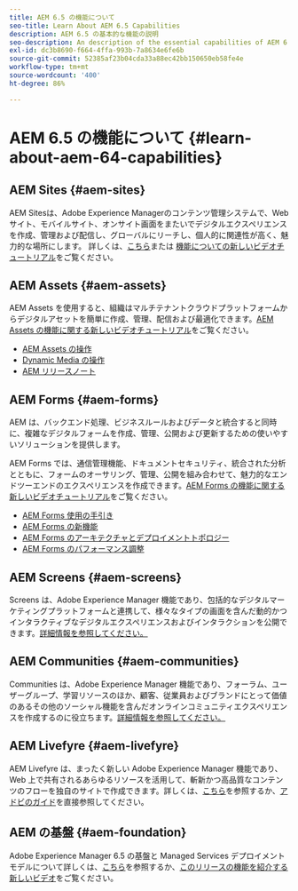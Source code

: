```yaml
---
title: AEM 6.5 の機能について
seo-title: Learn About AEM 6.5 Capabilities
description: AEM 6.5 の基本的な機能の説明
seo-description: An description of the essential capabilities of AEM 6.5
exl-id: dc3b8690-f664-4ffa-993b-7a8634e6fe6b
source-git-commit: 52385af23b04cda33a88ec42bb150650eb58fe4e
workflow-type: tm+mt
source-wordcount: '400'
ht-degree: 86%

---
```


# AEM 6.5 の機能について {#learn-about-aem-64-capabilities}

## AEM Sites {#aem-sites}

AEM Sitesは、Adobe Experience Managerのコンテンツ管理システムで、Web サイト、モバイルサイト、オンサイト画面をまたいでデジタルエクスペリエンスを作成、管理および配信し、グローバルにリーチし、個人的に関連性が高く、魅力的な場所にします。 詳しくは、[こちら](https://www.adobe.com/marketing-cloud/enterprise-content-management/web-cms.html)または [機能についての新しいビデオチュートリアル](https://experienceleague.adobe.com/docs/experience-manager-learn/sites/overview.html?lang=ja)をご覧ください。

## AEM Assets {#aem-assets}

AEM Assets を使用すると、組織はマルチテナントクラウドプラットフォームからデジタルアセットを簡単に作成、管理、配信および最適化できます。[AEM Assets の機能に関する新しいビデオチュートリアル](https://experienceleague.adobe.com/docs/experience-manager-learn/assets/overview.html?lang=ja)をご覧ください。

* [AEM Assets の操作](/help/assets/manage-assets.md)
* [Dynamic Media の操作](/help/assets/dynamic-media.md)
* [AEM リリースノート](/help/release-notes/release-notes.md)

## AEM Forms {#aem-forms}

AEM は、バックエンド処理、ビジネスルールおよびデータと統合すると同時に、複雑なデジタルフォームを作成、管理、公開および更新するための使いやすいソリューションを提供します。

AEM Forms では、通信管理機能、ドキュメントセキュリティ、統合された分析とともに、フォームのオーサリング、管理、公開を組み合わせて、魅力的なエンドツーエンドのエクスペリエンスを作成できます。[AEM Forms の機能に関する新しいビデオチュートリアル](https://experienceleague.adobe.com/docs/experience-manager-learn/forms/overview.html?lang=ja)をご覧ください。

* [AEM Forms 使用の手引き](/help/forms/using/introduction-aem-forms.md)
* [AEM Forms の新機能](/help/forms/using/whats-new.md)
* [AEM Forms のアーキテクチャとデプロイメントトポロジー](/help/forms/using/aem-forms-architecture-deployment.md)
* [AEM Forms のパフォーマンス調整](/help/forms/using/performance-tuning-aem-forms.md)

## AEM Screens {#aem-screens}

Screens は、Adobe Experience Manager 機能であり、包括的なデジタルマーケティングプラットフォームと連携して、様々なタイプの画面を含んだ動的かつインタラクティブなデジタルエクスペリエンスおよびインタラクションを公開できます。[詳細情報を参照してください。](https://docs.adobe.com/content/help/ja/experience-manager-screens/user-guide/aem-screens-introduction.html)

## AEM Communities {#aem-communities}

Communities は、Adobe Experience Manager 機能であり、フォーラム、ユーザーグループ、学習リソースのほか、顧客、従業員およびブランドにとって価値のあるその他のソーシャル機能を含んだオンラインコミュニティエクスペリエンスを作成するのに役立ちます。[詳細情報を参照してください。](https://www.adobe.com/marketing-cloud/enterprise-content-management/social-community-cms.html)

## AEM Livefyre {#aem-livefyre}

AEM Livefyre は、まったく新しい Adobe Experience Manager 機能であり、Web 上で共有されるあらゆるリソースを活用して、斬新かつ高品質なコンテンツのフローを独自のサイトで作成できます。詳しくは、[こちら](https://www.adobe.com/marketing-cloud/enterprise-content-management/ugc-content-platform.html)を参照するか、[アドビのガイド](https://answers.livefyre.com/product/livefyre-for-adobe-experience-manager-aem/)を直接参照してください。

## AEM の基盤 {#aem-foundation}

Adobe Experience Manager 6.5 の基盤と Managed Services デプロイメントモデルについて詳しくは、[こちら](/help/sites-deploying/home.md)を参照するか、[このリリースの機能を紹介する新しいビデオ](https://helpx.adobe.com/experience-manager/kt/sites/index/aem-6-5-sites.html)をご覧ください。
